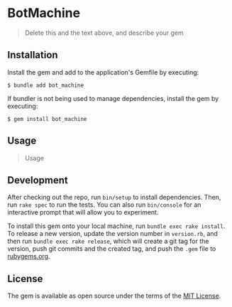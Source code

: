 # BotMachine

> Delete this and the text above, and describe your gem

## Installation

Install the gem and add to the application's Gemfile by executing:

    $ bundle add bot_machine

If bundler is not being used to manage dependencies, install the gem by executing:

    $ gem install bot_machine

## Usage

> Usage

## Development

After checking out the repo, run `bin/setup` to install dependencies. Then, run `rake spec` to run the tests. You can also run `bin/console` for an interactive prompt that will allow you to experiment.

To install this gem onto your local machine, run `bundle exec rake install`. To release a new version, update the version number in `version.rb`, and then run `bundle exec rake release`, which will create a git tag for the version, push git commits and the created tag, and push the `.gem` file to [rubygems.org](https://rubygems.org).

## License

The gem is available as open source under the terms of the [MIT License](https://opensource.org/licenses/MIT).
